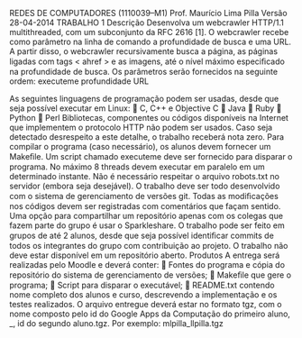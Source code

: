 REDES DE COMPUTADORES (1110039–M1) 
Prof. Maurício Lima Pilla
Versão 28-04-2014
TRABALHO 1
Descrição
Desenvolva um webcrawler HTTP/1.1 multithreaded, com um subconjunto da RFC 2616 [1]. O webcrawler recebe como parâmetro na linha de comando a profundidade de busca e uma URL. A partir disso, o webcrawler recursivamente busca a página, as páginas ligadas com tags < ahref > e as imagens, até o nível máximo especiﬁcado na profundidade de busca. Os parâmetros serão fornecidos na seguinte ordem: executeme profundidade URL 

As seguintes linguagens de programação podem ser usadas, desde que seja possível executar em Linux:
 C, C++ e Objective C
 Java
 Ruby
 Python
 Perl
Bibliotecas, componentes ou códigos disponíveis na Internet que implementem o protocolo HTTP não podem ser usados. Caso seja detectado desrespeito a este detalhe, o trabalho receberá nota zero. Para compilar o programa (caso necessário), os alunos devem fornecer um Makeﬁle. Um script chamado executeme deve
ser fornecido para disparar o programa. No máximo 8 threads devem executar em paralelo em um determinado instante. Não é
necessário respeitar o arquivo robots.txt no servidor (embora seja desejável).
O trabalho deve ser todo desenvolvido com o sistema de gerenciamento de versões git. Todas as modiﬁcações nos códigos
devem ser registradas com comentários que façam sentido. Uma opção para compartilhar um repositório apenas com os colegas
que fazem parte do grupo é usar o Sparkleshare. O trabalho pode ser feito em grupos de até 2 alunos, desde que seja possível
identiﬁcar commits de todos os integrantes do grupo com contribuição ao projeto.
O trabalho não deve estar disponível em um repositório aberto.
Produtos
A entrega será realizadas pelo Moodle e deverá conter:
 Fontes do programa e cópia do repositório do sistema de gerenciamento de versões;
 Makeﬁle que gere o programa;
 Script para disparar o executável;
 README.txt contendo nome completo dos alunos e curso, descrevendo a implementação e os testes realizados.
O arquivo entregue deverá estar no formato tgz, com o nome composto pelo id do Google Apps da Computação do primeiro
aluno, _, id do segundo aluno.tgz. Por exemplo: mlpilla_llpilla.tgz

